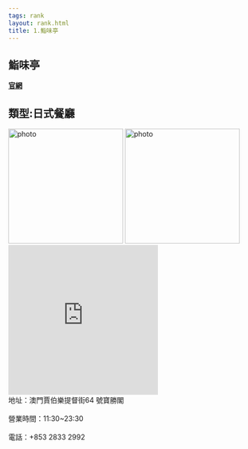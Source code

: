 ```yaml
---
tags: rank
layout: rank.html
title: 1.鮨味亭
---
```



<h2>鮨味亭</h2>
<a href='https://www.sushimitei.com/contact.html'><b>官網</b></a>
<h2>類型:日式餐廳</h2>

<img src="https://guangdong-group.com/wp-content/uploads/2019/11/%E9%AE%A8%E5%91%B3%E4%BA%AD.jpg" alt="photo" width="230" height="230">
<img src="https://static8.orstatic.com/userphoto/doorphoto/B/8XC/01RH2J9261FB4D89D97426px.jpg" alt="photo" width="230" height="230">
<iframe src="https://www.google.com/maps/embed?pb=!1m18!1m12!1m3!1d14776.042974555476!2d113.54368706977537!3d22.201698000000004!2m3!1f0!2f0!3f0!3m2!1i1024!2i768!4f13.1!3m3!1m2!1s0x34017adf3f1f77d3%3A0x9286e66bbaedcca3!2sSushimitei!5e0!3m2!1szh-TW!2s!4v1612251190833!5m2!1szh-TW!2s" width="300" height="300" frameborder="0" style="border:0;" allowfullscreen="" aria-hidden="false" tabindex="0"></iframe>
<br>地址：澳門賈伯樂提督街64 號寶勝閣</br>
<br>營業時間：11:30~23:30 </br>
<br>電話：+853 2833 2992</br>
